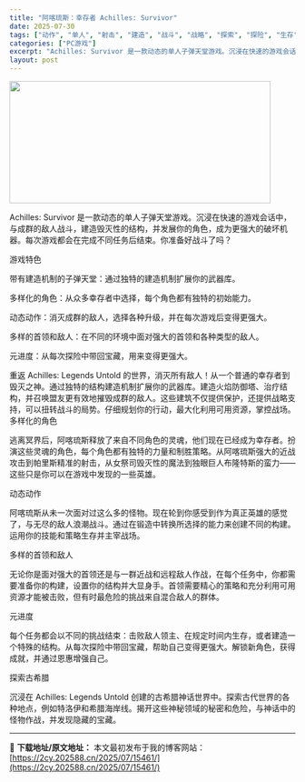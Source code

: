```yaml
---
title: "阿喀琉斯：幸存者 Achilles: Survivor"
date: 2025-07-30
tags: ["动作", "单人", "射击", "建造", "战斗", "战略", "探索", "探险", "生存", "破坏"]
categories: ["PC游戏"]
excerpt: "Achilles: Survivor 是一款动态的单人子弹天堂游戏。沉浸在快速的游戏会话中，与成群的敌人战斗，建造毁灭性的结构，并发展你的角色，成为更强大的破坏机器。每次游戏都会在完成不同任务后结束。你准备好战斗了吗？ 游戏特色 带有建造机制的子弹天堂：通过独特的建造机制扩展你的武器库。 多样化的角&hellip;"
layout: post
---
```


<img class="aligncenter size-full wp-image-15458" src="https://2cy.202588.cn/wp-content/uploads/2025/07/2025073009581585.webp" alt="" width="460" height="215" />

Achilles: Survivor 是一款动态的单人子弹天堂游戏。沉浸在快速的游戏会话中，与成群的敌人战斗，建造毁灭性的结构，并发展你的角色，成为更强大的破坏机器。每次游戏都会在完成不同任务后结束。你准备好战斗了吗？

游戏特色

带有建造机制的子弹天堂：通过独特的建造机制扩展你的武器库。

多样化的角色：从众多幸存者中选择，每个角色都有独特的初始能力。

动态动作：消灭成群的敌人，选择各种升级，并在每次游戏后变得更强大。

多样的首领和敌人：在不同的环境中面对强大的首领和各种类型的敌人。

元进度：从每次探险中带回宝藏，用来变得更强大。

重返 Achilles: Legends Untold 的世界，消灭所有敌人！从一个普通的幸存者到毁灭之神。通过独特的结构建造机制扩展你的武器库。建造火焰防御塔、治疗结构，并召唤盟友更有效地摧毁成群的敌人。这些建筑不仅提供保护，还提供战略支持，可以扭转战斗的局势。仔细规划你的行动，最大化利用可用资源，掌控战场。
多样化的角色

逃离冥界后，阿喀琉斯释放了来自不同角色的灵魂，他们现在已经成为幸存者。扮演这些灵魂的角色，每个角色都有独特的力量和制胜策略。从阿喀琉斯强大的近战攻击到帕里斯精准的射击，从女祭司毁灭性的魔法到独眼巨人布隆特斯的蛮力——这些只是你可以在游戏中发现的一些英雄。

动态动作

阿喀琉斯从未一次面对过这么多的怪物。现在轮到你感受到作为真正英雄的感觉了，与无尽的敌人浪潮战斗。通过在锻造中转换所选择的能力来创建不同的构建。运用你的技能和策略生存并主宰战场。

多样的首领和敌人

无论你是面对强大的首领还是与一群近战和远程敌人作战，在每个任务中，你都需要准备你的构建，设置你的结构并大显身手。首领需要精心的策略和充分利用可用资源才能被击败，但有时最危险的挑战来自混合敌人的群体。

元进度

每个任务都会以不同的挑战结束：击败敌人领主、在规定时间内生存，或者建造一个特殊的结构。从每次探险中带回宝藏，帮助自己变得更强大。解锁新角色，获得成就，并通过恩惠增强自己。

探索古希腊

沉浸在 Achilles: Legends Untold 创建的古希腊神话世界中。探索古代世界的各种地点，例如特洛伊和希腊海岸线。揭开这些神秘领域的秘密和危险，与神话中的怪物作战，并发现隐藏的宝藏。

---
📖 **下载地址/原文地址：** 本文最初发布于我的博客网站：[https://2cy.202588.cn/2025/07/15461/](https://2cy.202588.cn/2025/07/15461/)

